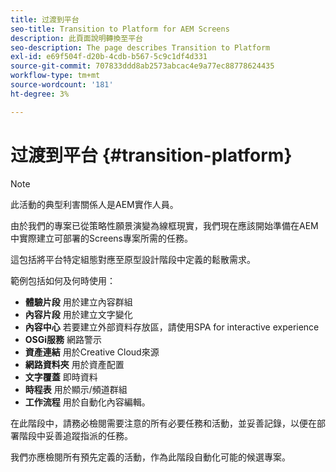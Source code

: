 ```yaml
---
title: 过渡到平台
seo-title: Transition to Platform for AEM Screens
description: 此頁面說明轉換至平台
seo-description: The page describes Transition to Platform
exl-id: e69f504f-d20b-4cdb-b567-5c9c1df4d331
source-git-commit: 707833ddd8ab2573abcac4e9a77ec88778624435
workflow-type: tm+mt
source-wordcount: '181'
ht-degree: 3%

---
```


# 过渡到平台 {#transition-platform}

>[!NOTE]
>
>此活動的典型利害關係人是AEM實作人員。

由於我們的專案已從策略性願景演變為線框現實，我們現在應該開始準備在AEM中實際建立可部署的Screens專案所需的任務。

這包括將平台特定組態對應至原型設計階段中定義的鬆散需求。

範例包括如何及何時使用：

* **體驗片段** 用於建立內容群組
* **內容片段** 用於建立文字變化
* **內容中心** 若要建立外部資料存放區，請使用SPA for interactive experience
* **OSGi服務** 網路警示
* **資產連結** 用於Creative Cloud來源
* **網路資料夾** 用於資產配置
* **文字覆蓋** 即時資料
* **時程表** 用於顯示/頻道群組
* **工作流程** 用於自動化內容編輯。

在此階段中，請務必檢閱需要注意的所有必要任務和活動，並妥善記錄，以便在部署階段中妥善追蹤指派的任務。

我們亦應檢閱所有預先定義的活動，作為此階段自動化可能的候選專案。

